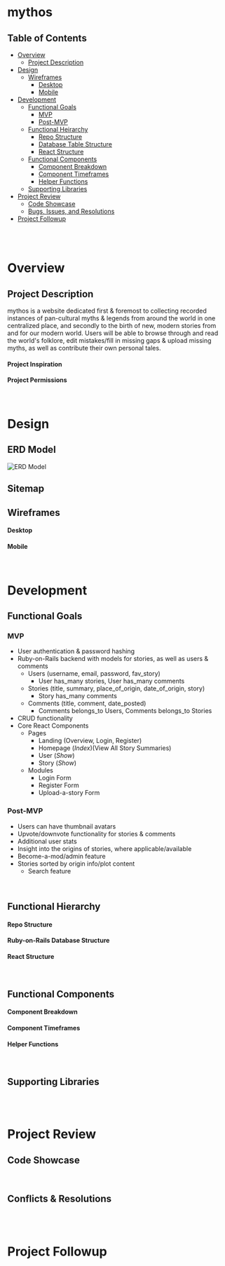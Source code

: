 # mythos

## Table of Contents
- [Overview](#overview)
  - [Project Description](#project-description)
- [Design](#design)
  - [Wireframes](#wireframes)
    - [Desktop](#desktop)
    - [Mobile](#mobile)
- [Development](#development)
  - [Functional Goals](#functional-goals)
    - [MVP](#mvp)
    - [Post-MVP](#post-mvp)
  - [Functional Heirarchy](#functional-heirarchy)
    - [Repo Structure](#repo-structure)
    - [Database Table Structure](#express-database-structure)
    - [React Structure](#react-structure)
  - [Functional Components](#functional-components)
    - [Component Breakdown](#component-breakdown)
    - [Component Timeframes](#component-timeframes)
    - [Helper Functions](#helper-functions)
  - [Supporting Libraries](#supporting-libraries)
- [Project Review](#project-review)
  - [Code Showcase](#code-showcase)
  - [Bugs, Issues, and Resolutions](#issues-&-resolutions)
- [Project Followup](#project-followup)

<br>
<br>

# Overview

## Project Description
mythos is a website dedicated first & foremost to collecting recorded instances of pan-cultural myths & legends from around the world in one centralized place, and secondly to the birth of new, modern stories from and for our modern world. Users will be able to browse through and read the world's folklore, edit mistakes/fill in missing gaps & upload missing myths, as well as contribute their own personal tales.

#### Project Inspiration

#### Project Permissions

<br>

# Design

## ERD Model
![ERD Model](https://imgur.com/0PihVkP.png)

## Sitemap

## Wireframes

#### Desktop

#### Mobile

<br>

# Development

## Functional Goals 

### MVP
- User authentication & password hashing
- Ruby-on-Rails backend with models for stories, as well as users & comments
  - Users (username, email, password, fav_story)
    - User has_many stories, User has_many comments
  - Stories (title, summary, place_of_origin, date_of_origin, story)
    - Story has_many comments
  - Comments (title, comment, date_posted)
    - Comments belongs_to Users, Comments belongs_to Stories
- CRUD functionality
- Core React Components
  - Pages
    - Landing (Overview, Login, Register)
    - Homepage (_Index_)(View All Story Summaries)
    - User (_Show_)
    - Story (_Show_)
  - Modules
    - Login Form
    - Register Form
    - Upload-a-story Form

### Post-MVP
- Users can have thumbnail avatars
- Upvote/downvote functionality for stories & comments
- Additional user stats
- Insight into the origins of stories, where applicable/available
- Become-a-mod/admin feature
- Stories sorted by origin info/plot content
  - Search feature 

<br> 

## Functional Hierarchy

#### Repo Structure

#### Ruby-on-Rails Database Structure

#### React Structure

<br> 

## Functional Components

#### Component Breakdown

#### Component Timeframes

#### Helper Functions

<br>

## Supporting Libraries

<br>
<br>

# Project Review

## Code Showcase

<br>

## Conflicts & Resolutions

<br>
<br>

# Project Followup
